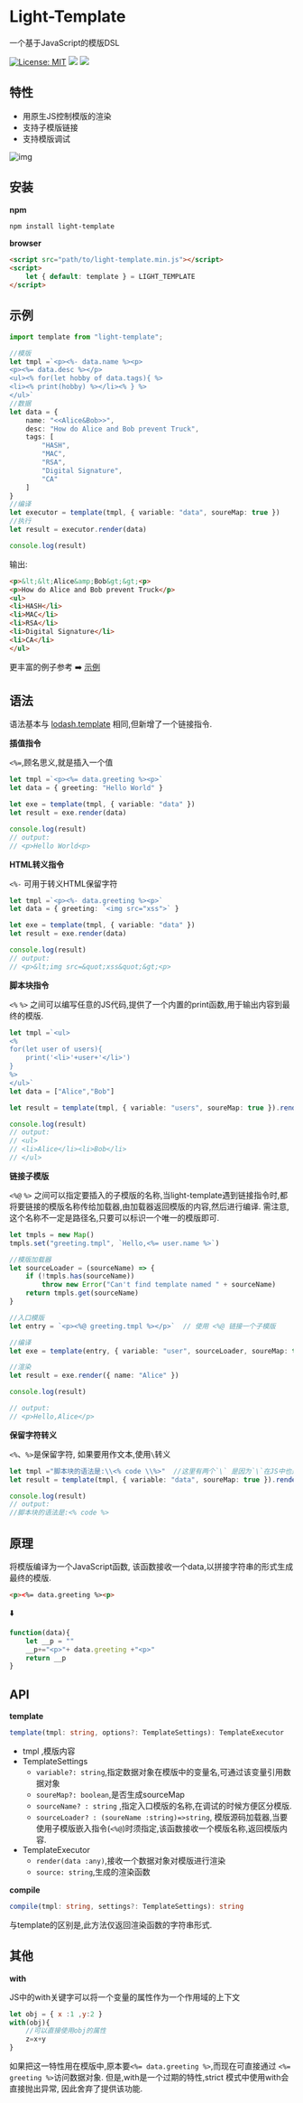 # Light-Template

一个基于JavaScript的模版DSL

[![License: MIT](https://img.shields.io/badge/License-MIT-yellow.svg)](https://opensource.org/licenses/MIT)
<a href="https://travis-ci.com/light0x00/light-template"><img src="https://travis-ci.com/light0x00/light-template.svg?branch=master"></a> 
<a href="https://www.npmjs.com/package/light-template"><img src="https://img.shields.io/npm/v/light-template"></a>

## 特性

- 用原生JS控制模版的渲染
- 支持子模版链接
- 支持模版调试

![img](./docs/debug-demo.png)

## 安装

**npm**

```bash
npm install light-template
```

**browser**

```html
<script src="path/to/light-template.min.js"></script>
<script>
	let { default: template } = LIGHT_TEMPLATE
</script>
```

## 示例

```ts
import template from "light-template";

//模版
let tmpl =`<p><%- data.name %><p>
<p><%= data.desc %></p>
<ul><% for(let hobby of data.tags){ %>
<li><% print(hobby) %></li><% } %>
</ul>`
//数据
let data = {
	name: "<<Alice&Bob>>",
	desc: "How do Alice and Bob prevent Truck",
	tags: [
		"HASH",
		"MAC",
		"RSA",
		"Digital Signature",
		"CA"
	]
}
//编译
let executor = template(tmpl, { variable: "data", soureMap: true }) 
//执行
let result = executor.render(data)

console.log(result)
```

输出:

```html
<p>&lt;&lt;Alice&amp;Bob&gt;&gt;<p>
<p>How do Alice and Bob prevent Truck</p>
<ul>
<li>HASH</li>
<li>MAC</li>
<li>RSA</li>
<li>Digital Signature</li>
<li>CA</li>
</ul>
```

更丰富的例子参考 ➡️ [示例](https://github.com/light0x00/light-template/examples)

## 语法

语法基本与 [lodash.template](https://lodash.com/docs/4.17.15#template) 相同,但新增了一个链接指令.

**插值指令**

`<%=`,顾名思义,就是插入一个值

```ts
let tmpl =`<p><%= data.greeting %><p>`
let data = { greeting: "Hello World" }

let exe = template(tmpl, { variable: "data" })
let result = exe.render(data)

console.log(result)
// output:
// <p>Hello World<p>
```

**HTML转义指令**

`<%-` 可用于转义HTML保留字符

```ts
let tmpl =`<p><%- data.greeting %><p>`
let data = { greeting: `<img src="xss">` }

let exe = template(tmpl, { variable: "data" })
let result = exe.render(data)

console.log(result)
// output:
// <p>&lt;img src=&quot;xss&quot;&gt;<p>
```

**脚本块指令**

`<%` `%>` 之间可以编写任意的JS代码,提供了一个内置的print函数,用于输出内容到最终的模版.

```ts
let tmpl =`<ul>
<% 
for(let user of users){
	print('<li>'+user+'</li>')
} 
%>
</ul>`
let data = ["Alice","Bob"]

let result = template(tmpl, { variable: "users", soureMap: true }).render(data)

console.log(result)
// output:
// <ul>
// <li>Alice</li><li>Bob</li>
// </ul>
```

**链接子模版**

`<%@` `%>` 之间可以指定要插入的子模版的名称,当light-template遇到链接指令时,都将要链接的模版名称传给加载器,由加载器返回模版的内容,然后进行编译. 需注意,这个名称不一定是路径名,只要可以标识一个唯一的模版即可.

```ts
let tmpls = new Map()
tmpls.set("greeting.tmpl", `Hello,<%= user.name %>`)

//模版加载器
let sourceLoader = (sourceName) => {
	if (!tmpls.has(sourceName))
		throw new Error("Can't find template named " + sourceName)
	return tmpls.get(sourceName)
}

//入口模版
let entry = `<p><%@ greeting.tmpl %></p>`  // 使用 <%@ 链接一个子模版

//编译
let exe = template(entry, { variable: "user", sourceLoader, soureMap: true })

//渲染
let result = exe.render({ name: "Alice" })

console.log(result)

// output:
// <p>Hello,Alice</p>
```

**保留字符转义**

`<%`、`%>`是保留字符, 如果要用作文本,使用`\`转义

```ts
let tmpl ="脚本块的语法是:\\<% code \\%>"  //这里有两个`\` 是因为`\`在JS中也是特殊字符,因此要加一个`\`转义
let result = template(tmpl, { variable: "data", soureMap: true }).render({})

console.log(result)
// output:
//脚本块的语法是:<% code %>
```

## 原理

将模版编译为一个JavaScript函数, 该函数接收一个data,以拼接字符串的形式生成最终的模版.

```html
<p><%= data.greeting %><p>
```

⬇️

```js
function(data){
	let __p = ""
	__p+="<p>"+ data.greeting +"<p>"
	return __p
}
```

## API

**template**

```ts
template(tmpl: string, options?: TemplateSettings): TemplateExecutor
```

- tmpl ,模版内容
- TemplateSettings
	- `variable?: string`,指定数据对象在模版中的变量名,可通过该变量引用数据对象
	- `soureMap?: boolean`,是否生成sourceMap
	- `sourceName? : string` ,指定入口模版的名称,在调试的时候方便区分模版.
	- `sourceLoader? : (soureName :string)=>string`, 模版源码加载器,当要使用子模版嵌入指令(`<%@`)时须指定,该函数接收一个模版名称,返回模版内容.
- TemplateExecutor
	- `render(data :any)`,接收一个数据对象对模版进行渲染
	- `source: string`,生成的渲染函数

**compile**

```ts
compile(tmpl: string, settings?: TemplateSettings): string
```
与template的区别是,此方法仅返回渲染函数的字符串形式. 

## 其他

**with**

JS中的with关键字可以将一个变量的属性作为一个作用域的上下文

```js
let obj = { x :1 ,y:2 }
with(obj){
	//可以直接使用obj的属性
	z=x+y
}
```

如果把这一特性用在模版中,原本要`<%= data.greeting %>`,而现在可直接通过 `<%= greeting %>`访问数据对象.
但是,with是一个过期的特性,strict 模式中使用with会直接抛出异常, 因此舍弃了提供该功能.


